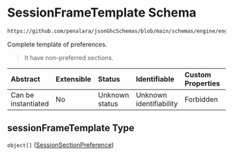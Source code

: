 # SessionFrameTemplate Schema

```txt
https://github.com/penalara/jsonGhcSchemas/blob/main/schemas/engine/engineSpecification.schema.json#/definitions/sessionFrameTemplate
```

Complete template of preferences.

> It have non-preferred sections.

| Abstract            | Extensible | Status         | Identifiable            | Custom Properties | Additional Properties | Access Restrictions | Defined In                                                                                               |
| :------------------ | :--------- | :------------- | :---------------------- | :---------------- | :-------------------- | :------------------ | :------------------------------------------------------------------------------------------------------- |
| Can be instantiated | No         | Unknown status | Unknown identifiability | Forbidden         | Allowed               | none                | [engineSpecification.schema.json\*](../../../out/engineSpecification.schema.json "open original schema") |

## sessionFrameTemplate Type

`object[]` ([SessionSectionPreference](enginespecification-definitions-sessionframetemplate-sessionsectionpreference.md))
